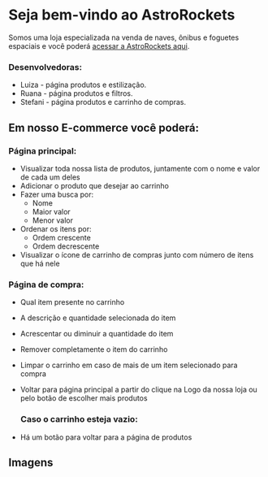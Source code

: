 # Seja bem-vindo ao AstroRockets

Somos uma loja especializada na venda de naves, ônibus e foguetes espaciais e você poderá <a href="astro-rockets.surge.sh">acessar a AstroRockets aqui</a>.

### Desenvolvedoras:
 - Luiza - página produtos e estilização.
 - Ruana - página produtos e filtros.
 - Stefani - página produtos e carrinho de compras.
## Em nosso E-commerce você poderá:
### Página principal:  
- Visualizar toda nossa lista de produtos, juntamente com o nome e valor de cada um deles 
- Adicionar o produto que desejar ao carrinho
- Fazer uma busca por:
    - Nome
    - Maior valor
    - Menor valor
- Ordenar os itens por:
    - Ordem crescente
    - Ordem decrescente
- Visualizar o ícone de carrinho de compras junto com número de itens que há nele
### Página de compra:
- Qual item presente no carrinho
- A descrição e quantidade selecionada do item
- Acrescentar ou diminuir a quantidade do item
- Remover completamente o item do carrinho
- Limpar o carrinho em caso de mais de um item selecionado para compra
- Voltar para página principal a partir do clique na Logo da nossa loja ou pelo botão de escolher mais produtos
  
  ### Caso o carrinho esteja vazio:
- Há um botão para voltar para a página de produtos

## Imagens